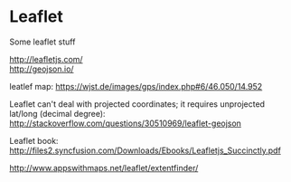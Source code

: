 # Leaflet
Some leaflet stuff


http://leafletjs.com/<br/>
http://geojson.io/

leatlef map: https://wjst.de/images/gps/index.php#6/46.050/14.952

Leaflet can't deal with projected coordinates; it requires unprojected lat/long (decimal degree): http://stackoverflow.com/questions/30510969/leaflet-geojson

Leaflet book: http://files2.syncfusion.com/Downloads/Ebooks/Leafletjs_Succinctly.pdf

http://www.appswithmaps.net/leaflet/extentfinder/
